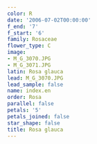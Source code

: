 ```yaml
---
color: R
date: '2006-07-02T00:00:00'
f_end: '7'
f_start: '6'
family: Rosaceae
flower_type: C
image:
- M_G_3070.JPG
- M_G_3071.JPG
latin: Rosa glauca
lead: M_G_3070.JPG
lead_sample: false
name: index.en
order: Rosa
parallel: false
petals: '5'
petals_joined: false
star_shape: false
title: Rosa glauca
---
```

